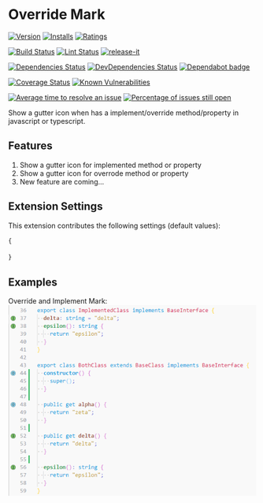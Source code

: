 # Override Mark

[![Version](https://vsmarketplacebadge.apphb.com/version-short/EdgardMessias.override-mark.svg)](https://marketplace.visualstudio.com/items?itemName=EdgardMessias.override-mark)
[![Installs](https://vsmarketplacebadge.apphb.com/installs-short/EdgardMessias.override-mark.svg)](https://marketplace.visualstudio.com/items?itemName=EdgardMessias.override-mark)
[![Ratings](https://vsmarketplacebadge.apphb.com/rating-short/EdgardMessias.override-mark.svg)](https://marketplace.visualstudio.com/items?itemName=EdgardMessias.override-mark)

[![Build Status](https://img.shields.io/github/workflow/status/edgardmessias/vscode.override-mark/test.svg)](https://github.com/edgardmessias/vscode.override-mark/actions)
[![Lint Status](https://img.shields.io/github/workflow/status/edgardmessias/vscode.override-mark/lint.svg?label=lint)](https://github.com/edgardmessias/vscode.override-mark/actions)
[![release-it](https://img.shields.io/badge/%F0%9F%93%A6%F0%9F%9A%80-release--it-e10079.svg)](https://github.com/release-it/release-it)

[![Dependencies Status](https://david-dm.org/edgardmessias/vscode.override-mark/status.svg)](https://david-dm.org/edgardmessias/vscode.override-mark)
[![DevDependencies Status](https://david-dm.org/edgardmessias/vscode.override-mark/dev-status.svg)](https://david-dm.org/edgardmessias/vscode.override-mark?type=dev)
[![Dependabot badge](https://badgen.net/dependabot/edgardmessias/vscode.override-mark/?icon=dependabot)](https://dependabot.com/)

[![Coverage Status](https://codecov.io/gh/edgardmessias/vscode.override-mark/branch/master/graph/badge.svg)](https://codecov.io/gh/edgardmessias/vscode.override-mark)
[![Known Vulnerabilities](https://snyk.io/test/github/edgardmessias/vscode.override-mark/badge.svg)](https://snyk.io/test/github/edgardmessias/vscode.override-mark)

[![Average time to resolve an issue](https://isitmaintained.com/badge/resolution/edgardmessias/vscode.override-mark.svg)](https://isitmaintained.com/project/edgardmessias/vscode.override-mark "Average time to resolve an issue")
[![Percentage of issues still open](https://isitmaintained.com/badge/open/edgardmessias/vscode.override-mark.svg)](https://isitmaintained.com/project/edgardmessias/vscode.override-mark "Percentage of issues still open")

Show a gutter icon when has a implement/override method/property in javascript or typescript.

## Features

1. Show a gutter icon for implemented method or property
1. Show a gutter icon for overrode method or property
1. New feature are coming...

## Extension Settings

This extension contributes the following settings (default values):

<!--begin-settings-->
```js
{

}
```
<!--end-settings-->

## Examples

Override and Implement Mark:
![Override Mark - example](screenshots/mark.png)
